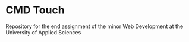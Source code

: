 # CMD Touch
Repository for the end assignment of the minor Web Development at the University of Applied Sciences
